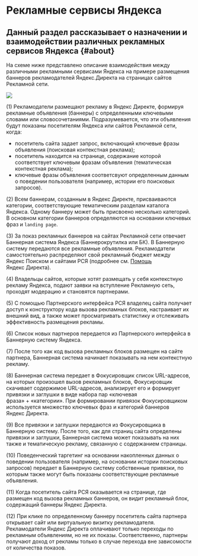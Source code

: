 # Рекламные сервисы Яндекса

## Данный раздел рассказывает о назначении и взаимодействии различных рекламных сервисов Яндекса {#about}

На схеме ниже представлено описание взаимодействия между различными рекламными сервисами Яндекса на примере размещения баннеров рекламодателей Яндекс.Директа на страницах сайтов Рекламной сети.

![](images/advtech-sheme.png)

(1) Рекламодатели размещают рекламу в Яндекс&nbsp;Директе, формируя рекламные объявления (баннеры) с определенными ключевыми словами или словосочетаниями. Подразумевается, что эти объявления будут показаны посетителям Яндекса или сайтов Рекламной сети, когда:

* посетитель сайта задает запрос, включающий ключевые фразы объявления (поисковая контекстная реклама);
* посетитель находится на странице, содержание которой соответствует ключевым фразам объявления (тематическая контекстная реклама);
* ключевые фразы объявления соответсвуют определенным данным о поведении пользователя (например, истории его поисковых запросов).

(2) Всем баннерам, созданным в Яндекс&nbsp;Директе, присваиваются категории, соответствующие тематическим разделам каталога Яндекса. Одному баннеру может быть присвоено несколько категорий. В основном категории баннеров определяются на основании ключевых фраз и `landing page`.

(3) За показ рекламных баннеров на сайтах Рекламной сети отвечает Баннерная система Яндекса (Баннерокрутилка или БК). В Баннерную систему передаются все рекламные объявления. Рекламодатели самостоятельно распределяют свой рекламный бюджет между Яндекс&nbsp;Поиском и сайтами РСЯ (подробнее см. [Помощь](http://direct.yandex.ru/help/?id=1023673) Яндекс&nbsp;Директа).

(4) Владельцы сайтов, которые хотят размещать у себя контекстную рекламу Яндекса, подают заявки на вступление Рекламную сеть, проходят модерацию и становятся партнерами.

(5) С помощью Партнерского интерфейса РСЯ владелец сайта получает доступ к конструктору кода вызова рекламных блоков, настраивает их внешний вид, а также может просматривать статистику и отслеживать эффективность размещения рекламы.

(6) Список новых партнеров передается из Партнерского интерфейса в Баннерную систему Яндекса.

(7) После того как код вызова рекламных блоков размещен на сайте партнера, Баннерная система начинает показывать на нем контекстную рекламу.

(8) Баннерная система передает в Фокусировщик список URL-адресов, на которых произошел вызов рекламных блоков, Фокусировщик скачивает содержимое URL-адресов, анализирует его и формирует привязки и заглушки в виде набора пар «ключевая фраза»&nbsp;+&nbsp;«категории». При формировании привязок Фокусировщиком используется множество ключевых фраз и категорий баннеров Яндекс&nbsp;Директа.

(9) Все привязки и заглушки передаются из Фокусировщика в Баннерную систему. После того, как для страниц сайта определены привязки и заглушки, Баннерная система может показывать на них также и тематическую рекламу, связанную с содержанием страницы.

(10) Поведенческий таргетинг на основании накопленных данных о поведении пользователя (например, на основании истории поисковых запросов) передает в Баннерную систему собственные привязки, по которым также могут быть показаны соответствующие рекламные объявления.

(11) Когда посетитель сайта РСЯ оказывается на странице, где размещен код вызова рекламных баннеров, он видит рекламный блок, содержащий баннеры Яндекс&nbsp;Директа.

(12) При клике по определенному баннеру посетитель сайта партнера открывает сайт или виртуальную визитку рекламодателя. Рекламодатели Яндекс&nbsp;Директа оплачивают только переходы по рекламным объявлениям, но не их показы. Соответственно, партнеры получают доход от рекламы только в случае перехода вне зависомости от количества показов.


